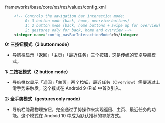 frameworks/base/core/res/res/values/config.xml

```xml
    <!-- Controls the navigation bar interaction mode:
         0: 3 button mode (back, home, overview buttons)
         1: 2 button mode (back, home buttons + swipe up for overview)
         2: gestures only for back, home and overview -->
    <integer name="config_navBarInteractionMode">0</integer>
```

**0: 三按钮模式（3 button mode）**

- 导航栏显示「返回」「主页」「最近任务」三个按钮，这是传统的安卓导航模式。

**1: 二按钮模式（2 button mode）**

- 导航栏仅显示「返回」「主页」两个按钮，最近任务（Overview）需要通过上滑手势来触发。这个模式在 Android 9 (Pie) 中首次引入。

**2: 全手势模式（gestures only mode）**

- 导航栏隐藏物理按钮，完全通过手势操作来实现返回、主页、最近任务的功能。这个模式在 Android 10 中成为默认推荐的导航方式。